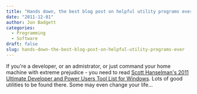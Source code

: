 ```yaml
---
title: "Hands down, the best blog post on helpful utility programs ever."
date: "2011-12-01"
author: Jon Badgett
categories:
  - Programming
  - Software
draft: false
slug: hands-down-the-best-blog-post-on-helpful-utility-programs-ever
---
```


If you're a developer, or an admistrator, or just command your home machine with
extreme prejudice - you need to read
<a href="http://www.hanselman.com/blog/ScottHanselmans2011UltimateDeveloperAndPowerUsersToolListForWindows.aspx">Scott
Hanselman's 2011 Ultimate Developer and Power Users Tool List for Windows</a>.
Lots of good utilities to be found there. Some may even change your life...
